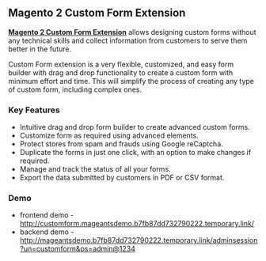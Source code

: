 <body>
	<main>
		<div class="content-wrapper">
			<div class="content-inner">
				<h2>Magento 2 Custom Form Extension</h2>
				<p><strong><a href="https://www.mageants.com/custom-form-for-magento-2.html">Magento 2 Custom Form Extension</a></strong> allows designing custom forms without any technical skills and collect information from customers to serve them better in the future.</p>
				<p>Custom Form extension is a very flexible, customized, and easy form builder with drag and drop functionality to create a custom form with minimum effort and time. This will simplify the process of creating any type of custom form, including complex ones. </p>
				<div class="features-wrapper">
					<h3>Key Features</h3>
					<ul>
						<li>Intuitive drag and drop form builder to create advanced custom forms.</li>
						<li>Customize form as required using advanced elements.</li>
						<li>Protect stores from spam and frauds using Google reCaptcha.</li>
						<li>Duplicate the forms in just one click, with an option to make changes if required.</li>
						<li>Manage and track the status of all your forms.</li>
            <li>Export the data submitted by customers in PDF or CSV format.</li>
					</ul>
				</div>
				<div class="more-features">
					<h3>Demo</h3>
					<ul>
						<li>frontend demo - <a href="http://customform.mageantsdemo.b7fb87dd732790222.temporary.link/">http://customform.mageantsdemo.b7fb87dd732790222.temporary.link/</a></li>
						<li>backend demo - <a href="http://mageantsdemo.b7fb87dd732790222.temporary.link/adminsession?un=customform&ps=admin@1234">http://mageantsdemo.b7fb87dd732790222.temporary.link/adminsession?un=customform&ps=admin@1234</a></li>
					</ul>
				</div>
			</div>
		</div>
	</main>
</body>
